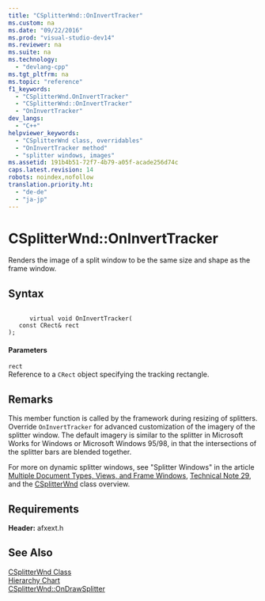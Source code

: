 ```yaml
---
title: "CSplitterWnd::OnInvertTracker"
ms.custom: na
ms.date: "09/22/2016"
ms.prod: "visual-studio-dev14"
ms.reviewer: na
ms.suite: na
ms.technology: 
  - "devlang-cpp"
ms.tgt_pltfrm: na
ms.topic: "reference"
f1_keywords: 
  - "CSplitterWnd.OnInvertTracker"
  - "CSplitterWnd::OnInvertTracker"
  - "OnInvertTracker"
dev_langs: 
  - "C++"
helpviewer_keywords: 
  - "CSplitterWnd class, overridables"
  - "OnInvertTracker method"
  - "splitter windows, images"
ms.assetid: 191b4b51-72f7-4b79-a05f-acade256d74c
caps.latest.revision: 14
robots: noindex,nofollow
translation.priority.ht: 
  - "de-de"
  - "ja-jp"
---
```

# CSplitterWnd::OnInvertTracker
Renders the image of a split window to be the same size and shape as the frame window.  
  
## Syntax  
  
```  
  
      virtual void OnInvertTracker(  
   const CRect& rect   
);  
```  
  
#### Parameters  
 `rect`  
 Reference to a `CRect` object specifying the tracking rectangle.  
  
## Remarks  
 This member function is called by the framework during resizing of splitters. Override `OnInvertTracker` for advanced customization of the imagery of the splitter window. The default imagery is similar to the splitter in Microsoft Works for Windows or Microsoft Windows 95/98, in that the intersections of the splitter bars are blended together.  
  
 For more on dynamic splitter windows, see "Splitter Windows" in the article [Multiple Document Types, Views, and Frame Windows](../vs140/multiple-document-types--views--and-frame-windows.md), [Technical Note 29](../vs140/tn029--splitter-windows.md), and the [CSplitterWnd](../vs140/csplitterwnd-class.md) class overview.  
  
## Requirements  
 **Header:** afxext.h  
  
## See Also  
 [CSplitterWnd Class](../vs140/csplitterwnd-class.md)   
 [Hierarchy Chart](../vs140/hierarchy-chart.md)   
 [CSplitterWnd::OnDrawSplitter](../vs140/csplitterwnd--ondrawsplitter.md)
